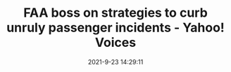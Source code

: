 ---
"title": "FAA boss on strategies to curb unruly passenger incidents - Yahoo! Voices"
"date": "2021-9-23 14:29:11"
"feed_name": "GOOGLENEWSCONSTRUCTION"
"feed_website": "https://news.google.com/search?q=construction%2Bincident&hl=en-US&gl=US&ceid=US:en"
"feed_rss": "https://news.google.com/rss/search?q=construction%2Bincident&hl=en-US&gl=US&ceid=US:en"
"link": "https://www.yahoo.com/now/faa-boss-strategies-curb-unruly-142911632.html"
"file": "_posts/2021-1-1-68c701618d520f8dd029149986f089ad47c1b292.md"
"accident": "1"
"drilling": "0"
"dead": "0"
"injured": "0"
"where": "unknown site"
"place": "unknown place"
---